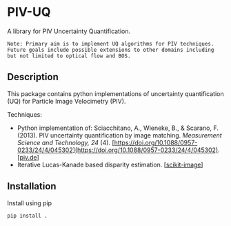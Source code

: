 # PIV-UQ

A library for PIV Uncertainty Quantification. 

```
Note: Primary aim is to implement UQ algorithms for PIV techniques. Future goals include possible extensions to other domains including but not limited to optical flow and BOS.
```

## Description

This package contains python implementations of uncertainty quantification (UQ) for Particle Image Velocimetry (PIV).  

Techniques:

* Python implementation of: Sciacchitano, A., Wieneke, B., & Scarano, F. (2013). PIV uncertainty quantification by image matching.
*Measurement Science and Technology, 24* (4). [https://doi.org/10.1088/0957-0233/24/4/045302](https://doi.org/10.1088/0957-0233/24/4/045302). [[piv.de](http://piv.de/uncertainty/)]
* Iterative Lucas-Kanade based disparity estimation. [[scikit-image](https://scikit-image.org/docs/dev/api/skimage.registration.html#skimage.registration.optical_flow_ilk)]

## Installation

Install using pip

```bash
pip install .
```
